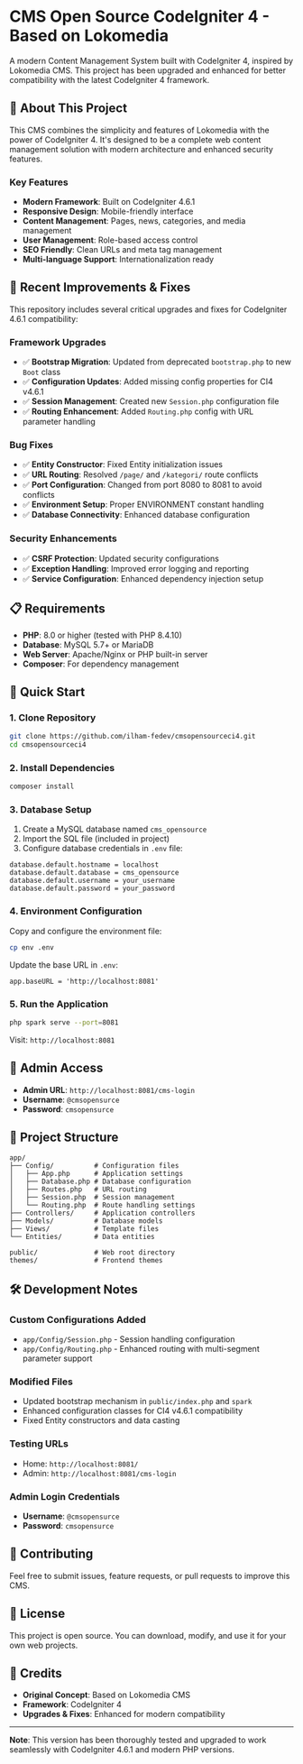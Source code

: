 # CMS Open Source CodeIgniter 4 - Based on Lokomedia

A modern Content Management System built with CodeIgniter 4, inspired by Lokomedia CMS. This project has been upgraded and enhanced for better compatibility with the latest CodeIgniter 4 framework.

## 🚀 About This Project

This CMS combines the simplicity and features of Lokomedia with the power of CodeIgniter 4. It's designed to be a complete web content management solution with modern architecture and enhanced security features.

### Key Features
- **Modern Framework**: Built on CodeIgniter 4.6.1
- **Responsive Design**: Mobile-friendly interface
- **Content Management**: Pages, news, categories, and media management
- **User Management**: Role-based access control
- **SEO Friendly**: Clean URLs and meta tag management
- **Multi-language Support**: Internationalization ready

## 🔧 Recent Improvements & Fixes

This repository includes several critical upgrades and fixes for CodeIgniter 4.6.1 compatibility:

### Framework Upgrades
- ✅ **Bootstrap Migration**: Updated from deprecated `bootstrap.php` to new `Boot` class
- ✅ **Configuration Updates**: Added missing config properties for CI4 v4.6.1
- ✅ **Session Management**: Created new `Session.php` configuration file
- ✅ **Routing Enhancement**: Added `Routing.php` config with URL parameter handling

### Bug Fixes
- ✅ **Entity Constructor**: Fixed Entity initialization issues
- ✅ **URL Routing**: Resolved `/page/` and `/kategori/` route conflicts
- ✅ **Port Configuration**: Changed from port 8080 to 8081 to avoid conflicts
- ✅ **Environment Setup**: Proper ENVIRONMENT constant handling
- ✅ **Database Connectivity**: Enhanced database configuration

### Security Enhancements
- ✅ **CSRF Protection**: Updated security configurations
- ✅ **Exception Handling**: Improved error logging and reporting
- ✅ **Service Configuration**: Enhanced dependency injection setup

## 📋 Requirements

- **PHP**: 8.0 or higher (tested with PHP 8.4.10)
- **Database**: MySQL 5.7+ or MariaDB
- **Web Server**: Apache/Nginx or PHP built-in server
- **Composer**: For dependency management

## 🚀 Quick Start

### 1. Clone Repository
```bash
git clone https://github.com/ilham-fedev/cmsopensourceci4.git
cd cmsopensourceci4
```

### 2. Install Dependencies
```bash
composer install
```

### 3. Database Setup
1. Create a MySQL database named `cms_opensource`
2. Import the SQL file (included in project)
3. Configure database credentials in `.env` file:
```env
database.default.hostname = localhost
database.default.database = cms_opensource
database.default.username = your_username
database.default.password = your_password
```

### 4. Environment Configuration
Copy and configure the environment file:
```bash
cp env .env
```

Update the base URL in `.env`:
```env
app.baseURL = 'http://localhost:8081'
```

### 5. Run the Application
```bash
php spark serve --port=8081
```

Visit: `http://localhost:8081`

## 🔐 Admin Access

- **Admin URL**: `http://localhost:8081/cms-login`
- **Username**: `@cmsopensurce`
- **Password**: `cmsopensurce`

## 📁 Project Structure

```
app/
├── Config/          # Configuration files
│   ├── App.php      # Application settings
│   ├── Database.php # Database configuration
│   ├── Routes.php   # URL routing
│   ├── Session.php  # Session management
│   └── Routing.php  # Route handling settings
├── Controllers/     # Application controllers
├── Models/          # Database models
├── Views/           # Template files
└── Entities/        # Data entities

public/              # Web root directory
themes/              # Frontend themes
```

## 🛠️ Development Notes

### Custom Configurations Added
- `app/Config/Session.php` - Session handling configuration
- `app/Config/Routing.php` - Enhanced routing with multi-segment parameter support

### Modified Files
- Updated bootstrap mechanism in `public/index.php` and `spark`
- Enhanced configuration classes for CI4 v4.6.1 compatibility
- Fixed Entity constructors and data casting

### Testing URLs
- Home: `http://localhost:8081/`
- Admin: `http://localhost:8081/cms-login`

### Admin Login Credentials
- **Username**: `@cmsopensurce`
- **Password**: `cmsopensurce`

## 🤝 Contributing

Feel free to submit issues, feature requests, or pull requests to improve this CMS.

## 📄 License

This project is open source. You can download, modify, and use it for your own web projects.

## 🙏 Credits

- **Original Concept**: Based on Lokomedia CMS
- **Framework**: CodeIgniter 4
- **Upgrades & Fixes**: Enhanced for modern compatibility

---

**Note**: This version has been thoroughly tested and upgraded to work seamlessly with CodeIgniter 4.6.1 and modern PHP versions.
